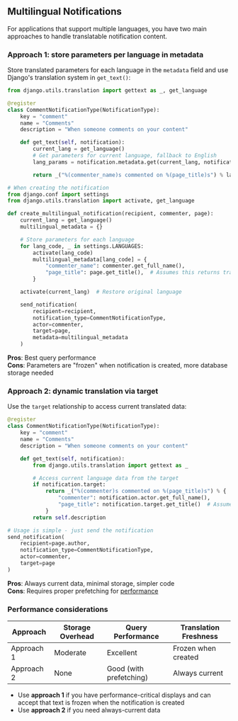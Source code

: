 ## Multilingual Notifications

For applications that support multiple languages, you have two main approaches to handle translatable notification content.

### Approach 1: store parameters per language in metadata

Store translated parameters for each language in the `metadata` field and use Django's translation system in `get_text()`:

```python
from django.utils.translation import gettext as _, get_language

@register
class CommentNotificationType(NotificationType):
    key = "comment"
    name = "Comments"
    description = "When someone comments on your content"

    def get_text(self, notification):
        current_lang = get_language()
        # Get parameters for current language, fallback to English
        lang_params = notification.metadata.get(current_lang, notification.metadata.get("en", {}))

        return _("%(commenter_name)s commented on %(page_title)s") % lang_params

# When creating the notification
from django.conf import settings
from django.utils.translation import activate, get_language

def create_multilingual_notification(recipient, commenter, page):
    current_lang = get_language()
    multilingual_metadata = {}

    # Store parameters for each language
    for lang_code, _ in settings.LANGUAGES:
        activate(lang_code)
        multilingual_metadata[lang_code] = {
            "commenter_name": commenter.get_full_name(),
            "page_title": page.get_title(),  # Assumes this returns translated title
        }

    activate(current_lang)  # Restore original language

    send_notification(
        recipient=recipient,
        notification_type=CommentNotificationType,
        actor=commenter,
        target=page,
        metadata=multilingual_metadata
    )
```

**Pros**: Best query performance  
**Cons**: Parameters are "frozen" when notification is created, more database storage needed

### Approach 2: dynamic translation via target

Use the `target` relationship to access current translated data:

```python
@register
class CommentNotificationType(NotificationType):
    key = "comment"
    name = "Comments"
    description = "When someone comments on your content"

    def get_text(self, notification):
        from django.utils.translation import gettext as _

        # Access current language data from the target
        if notification.target:
            return _("%(commenter)s commented on %(page_title)s") % {
                "commenter": notification.actor.get_full_name(),
                "page_title": notification.target.get_title()  # Assumes this returns translated title
            }
        return self.description

# Usage is simple - just send the notification
send_notification(
    recipient=page.author,
    notification_type=CommentNotificationType,
    actor=commenter,
    target=page
)
```

**Pros**: Always current data, minimal storage, simpler code  
**Cons**: Requires proper prefetching for [performance](https://github.com/loopwerk/django-generic-notifications/blob/main/docs/performance.md)

### Performance considerations

| Approach   | Storage Overhead | Query Performance       | Translation Freshness |
| ---------- | ---------------- | ----------------------- | --------------------- |
| Approach 1 | Moderate         | Excellent               | Frozen when created   |
| Approach 2 | None             | Good (with prefetching) | Always current        |

- Use **approach 1** if you have performance-critical displays and can accept that text is frozen when the notification is created
- Use **approach 2** if you need always-current data
